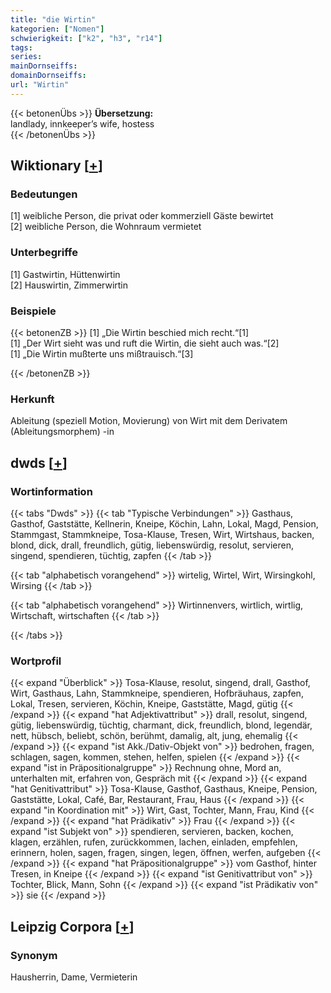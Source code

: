 ```yaml
---
title: "die Wirtin"
kategorien: ["Nomen"]
schwierigkeit: ["k2", "h3", "r14"]
tags:
series:
mainDornseiffs:
domainDornseiffs:
url: "Wirtin"
---
```


{{< betonenÜbs >}}
**Übersetzung:**  
landlady, innkeeper’s wife, hostess  
{{< /betonenÜbs >}}

## Wiktionary [[+](https://de.wiktionary.org/wiki/Wirtin)]

### Bedeutungen
[1] weibliche Person, die privat oder kommerziell Gäste bewirtet  
[2] weibliche Person, die Wohnraum vermietet  

### Unterbegriffe
[1] Gastwirtin, Hüttenwirtin  
[2] Hauswirtin, Zimmerwirtin  

### Beispiele
{{< betonenZB >}}
[1] „Die Wirtin beschied mich recht.“[1]  
[1] „Der Wirt sieht was und ruft die Wirtin, die sieht auch was.“[2]  
[1] „Die Wirtin mußterte uns mißtrauisch.“[3]  

{{< /betonenZB >}}
### Herkunft
Ableitung (speziell Motion, Movierung) von Wirt mit dem Derivatem (Ableitungsmorphem) -in  



## dwds [[+](https://www.dwds.de/wb/Wirtin)]

### Wortinformation
{{< tabs "Dwds" >}}
{{< tab "Typische Verbindungen" >}}
Gasthaus, Gasthof, Gaststätte, Kellnerin, Kneipe, Köchin, Lahn, Lokal, Magd, Pension, Stammgast, Stammkneipe, Tosa-Klause, Tresen, Wirt, Wirtshaus, backen, blond, dick, drall, freundlich, gütig, liebenswürdig, resolut, servieren, singend, spendieren, tüchtig, zapfen
{{< /tab >}}

{{< tab "alphabetisch vorangehend" >}}
wirtelig, Wirtel, Wirt, Wirsingkohl, Wirsing
{{< /tab >}}

{{< tab "alphabetisch vorangehend" >}}
Wirtinnenvers, wirtlich, wirtlig, Wirtschaft, wirtschaften
{{< /tab >}}

{{< /tabs >}}

### Wortprofil
{{< expand "Überblick" >}} Tosa-Klause, resolut, singend, drall, Gasthof, Wirt, Gasthaus, Lahn, Stammkneipe, spendieren, Hofbräuhaus, zapfen, Lokal, Tresen, servieren, Köchin, Kneipe, Gaststätte, Magd, gütig {{< /expand >}}
{{< expand "hat Adjektivattribut" >}} drall, resolut, singend, gütig, liebenswürdig, tüchtig, charmant, dick, freundlich, blond, legendär, nett, hübsch, beliebt, schön, berühmt, damalig, alt, jung, ehemalig {{< /expand >}}
{{< expand "ist Akk./Dativ-Objekt von" >}} bedrohen, fragen, schlagen, sagen, kommen, stehen, helfen, spielen {{< /expand >}}
{{< expand "ist in Präpositionalgruppe" >}} Rechnung ohne, Mord an, unterhalten mit, erfahren von, Gespräch mit {{< /expand >}}
{{< expand "hat Genitivattribut" >}} Tosa-Klause, Gasthof, Gasthaus, Kneipe, Pension, Gaststätte, Lokal, Café, Bar, Restaurant, Frau, Haus {{< /expand >}}
{{< expand "in Koordination mit" >}} Wirt, Gast, Tochter, Mann, Frau, Kind {{< /expand >}}
{{< expand "hat Prädikativ" >}} Frau {{< /expand >}}
{{< expand "ist Subjekt von" >}} spendieren, servieren, backen, kochen, klagen, erzählen, rufen, zurückkommen, lachen, einladen, empfehlen, erinnern, holen, sagen, fragen, singen, legen, öffnen, werfen, aufgeben {{< /expand >}}
{{< expand "hat Präpositionalgruppe" >}} vom Gasthof, hinter Tresen, in Kneipe {{< /expand >}}
{{< expand "ist Genitivattribut von" >}} Tochter, Blick, Mann, Sohn {{< /expand >}}
{{< expand "ist Prädikativ von" >}} sie {{< /expand >}}

## Leipzig Corpora [[+](https://corpora.uni-leipzig.de/en/res?word=Wirtin&corpusId=deu_newscrawl-public_2018)]


### Synonym
Hausherrin, Dame, Vermieterin


